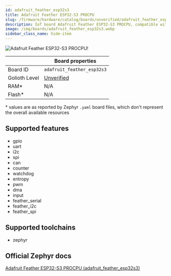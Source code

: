 ```yaml
---
id: adafruit_feather_esp32s3
title: Adafruit Feather ESP32-S3 PROCPU
slug: /firmware/hardware/catalog/boards/unverified/adafruit_feather_esp32s3
description: IoT board Adafruit Feather ESP32-S3 PROCPU, compatible with Golioth at unverified level.
image: /img/boards/adafruit_feather_esp32s3.webp
sidebar_class_name: hide-item
---
```


[//]: # (This is an auto-generated file, do not edit! Changes to it will be lost upon re-generation)

![Adafruit Feather ESP32-S3 PROCPU!](/img/boards/adafruit_feather_esp32s3.webp "Adafruit Feather ESP32-S3 PROCPU")

|                | Board properties     |
| -------------  | -------------------- |
| Board ID       | `adafruit_feather_esp32s3` |
| Golioth Level  | [Unverified](/firmware/hardware#unverified-boards) |
| RAM*           | N/A |
| Flash*         | N/A |

\* values are as reported by Zephyr `.yaml` board files, which don't represent the overall available resources



## Supported features

* gpio
* uart
* i2c
* spi
* can
* counter
* watchdog
* entropy
* pwm
* dma
* input
* feather_serial
* feather_i2c
* feather_spi

## Supported toolchains

* zephyr

## Official Zephyr docs

[Adafruit Feather ESP32-S3 PROCPU (adafruit_feather_esp32s3)](https://docs.zephyrproject.org/latest/boards/adafruit/feather_esp32s3/doc/index.html)
